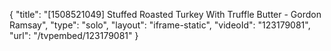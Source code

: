 {
    "title": "[1508521049] Stuffed Roasted Turkey With Truffle Butter - Gordon Ramsay",
    "type": "solo",
    "layout": "iframe-static",
    "videoId": "123179081",
    "url": "\/tvpembed\/123179081"
}